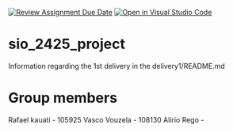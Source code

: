 [![Review Assignment Due Date](https://classroom.github.com/assets/deadline-readme-button-22041afd0340ce965d47ae6ef1cefeee28c7c493a6346c4f15d667ab976d596c.svg)](https://classroom.github.com/a/n4Xu0y1X)
[![Open in Visual Studio Code](https://classroom.github.com/assets/open-in-vscode-2e0aaae1b6195c2367325f4f02e2d04e9abb55f0b24a779b69b11b9e10269abc.svg)](https://classroom.github.com/online_ide?assignment_repo_id=16743435&assignment_repo_type=AssignmentRepo)
# sio_2425_project
Information regarding the 1st delivery in the delivery1/README.md
# Group members
Rafael kauati - 105925
Vasco Vouzela - 108130
Alírio Rego - 

